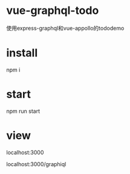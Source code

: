 # vue-graphql-todo
使用express-graphql和vue-appollo的tododemo

# install
npm i

# start
npm run start

# view
localhost:3000

localhost:3000/graphiql
